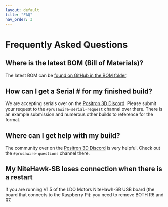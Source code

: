 ```yaml
---
layout: default
title: "FAQ"
nav_order: 3
---
```


# Frequently Asked Questions

## Where is the latest BOM (Bill of Materials)?

The latest BOM can be [found on GitHub in the BOM folder](https://github.com/Positron3D/Prusawire/tree/main/BOM).

## How can I get a Serial # for my finished build?

We are accepting serials over on the [Positron 3D Discord](https://discord.com/invite/positron). Please submit your request to the `#prusawire-serial-request` channel over there.  There is an example submission and numerous other builds to reference for the format.

## Where can I get help with my build?

The community over on the [Positron 3D Discord](https://discord.com/invite/positron) is very helpful.  Check out the `#prusawire-questions` channel there.

## My NiteHawk-SB loses connection when there is a restart

If you are running V1.5 of the LDO Motors NiteHawh-SB USB board (the board that connects to the Raspberry Pi): you need to remove BOTH R6 and R7.
